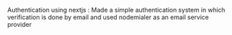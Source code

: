 Authentication using nextjs : Made a simple authentication system in which verification is done by email and used nodemialer as an email service provider
